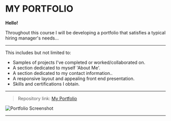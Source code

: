# MY PORTFOLIO

**Hello!**

Throughout this course I will be developing a portfolio that satisfies a typical hiring manager's needs...

----------------------------------------------------------------------

This includes but not limited to:

* Samples of projects I've completed or worked/collaborated on.
* A section dedicated to myself 'About Me'.
* A section dedicated to my contact information..
* A responsive layout and appealing front end presentation. 
* Skills and certifications I obtain.


-----------------------------------------------------------------------


>Repository link: [My Portfolio](https://hayvant.github.io/portfolio/)



![Portfolio Screenshot](.img\portfolio-screenshot.png)


-----------------------------------------------------------------------